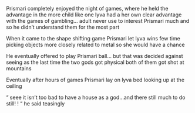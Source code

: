 Prismari completely enjoyed the night of games, where he held the advantage in the more child like one lyva had a her own clear advantage with the games of gambling... adult never use to interest Prismari much and so he didn’t understand them for the most part 

When it came to the shape shifting game Prismari let lyva wins few time picking objects more closely related to metal so she would have a chance 

He eventually offered to play Prismari ball... but that was decided against seeing as the last time the two gods got physical both of them got shot  at mountains 

Eventually after hours of games Prismari lay on lyva bed looking up at the ceiling 

“ seee it isn’t too bad to have a house as a god...and there still much to do still!  ! “ he said teasingly